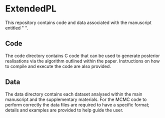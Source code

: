 # ExtendedPL

This repository contains code and data associated with the manuscript entitled " ".

## Code

The code directory contains C code that can be used to generate posterior realisations via the algorithm outlined within the paper. Instructions on how to compile and execute the code are also provided.

## Data

The data directory contains each dataset analysed within the main manuscript and the supplementary materials. For the MCMC code to perform correctly the data files are required to have a specific format; details and examples are provided to help guide the user.
